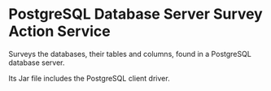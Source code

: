 <!-- SPDX-License-Identifier: CC-BY-4.0 -->
<!-- Copyright Contributors to the Egeria project. -->

# PostgreSQL Database Server Survey Action Service

Surveys the databases, their tables and columns, found in a PostgreSQL database server.

Its Jar file includes the PostgreSQL client driver.